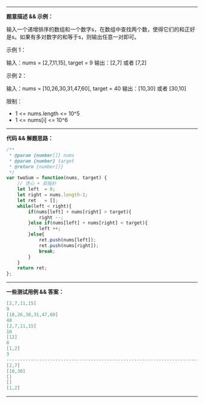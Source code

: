 

----

**题意描述 && 示例：**

输入一个递增排序的数组和一个数字s，在数组中查找两个数，使得它们的和正好是s。如果有多对数字的和等于s，则输出任意一对即可。

示例 1：

输入：nums = [2,7,11,15], target = 9
输出：[2,7] 或者 [7,2]

示例 2：

输入：nums = [10,26,30,31,47,60], target = 40
输出：[10,30] 或者 [30,10]


限制：

- 1 <= nums.length <= 10^5
- 1 <= nums[i] <= 10^6

----

**代码 && 解题思路：**

```js
/**
 * @param {number[]} nums
 * @param {number} target
 * @return {number[]}
 */
var twoSum = function(nums, target) {
    // 贪心 + 双指针
    let left  = 0;
    let right = nums.length-1;
    let ret   = [];
    while(left < right){
        if(nums[left] + nums[right] > target){
            right --;
        }else if(nums[left] + nums[right] < target){
            left ++;
        }else{
            ret.push(nums[left]);
            ret.push(nums[right]);
            break;
        }
    }
    return ret;
};
```

---

**一些测试用例 && 答案：**

```c
[2,7,11,15]
9
[10,26,30,31,47,60]
40
[2,7,11,15]
10
[12]
8
[1,2]
3
---------------------------------------------------------------------------------
[2,7]
[10,30]
[]
[]
[1,2]

```

-----

